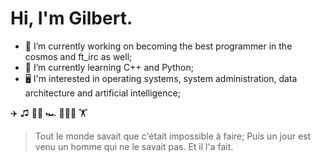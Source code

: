 # Hi, I'm Gilbert.

- 🔭 I’m currently working on becoming the best programmer in the cosmos and ft_irc as well;
- 🌱 I’m currently learning C++ and Python;
- 🖥️ I'm interested in operating systems, system administration, data architecture and artificial intelligence;

✈️ ♫ 🎸📖 🏎️ 🏄🏽‍♂️ 🏋️

> Tout le monde savait que c'était impossible à faire; Puis un jour est venu un homme qui ne le savait pas. Et il l'a fait.
